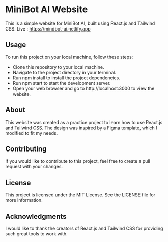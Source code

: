 # MiniBot AI Website
This is a simple website for MiniBot AI, built using React.js and Tailwind CSS.
Live : https://mindbot-ai.netlify.app

<h2>Usage</h2>
To run this project on your local machine, follow these steps:

<ul>
  <li>Clone this repository to your local machine.</li>
  <li>Navigate to the project directory in your terminal.</li>
  <li>Run npm install to install the project dependencies.</li>
  <li>Run npm start to start the development server.</li>
  <li>Open your web browser and go to http://localhost:3000 to view the website.</li>
</ul>
<h2>About</h2>
This website was created as a practice project to learn how to use React.js and Tailwind CSS. The design was inspired by a Figma template, which I modified to fit my needs.

<h2>Contributing</h2>
If you would like to contribute to this project, feel free to create a pull request with your changes.

<h2>License</h2>
This project is licensed under the MIT License. See the LICENSE file for more information.

<h2>Acknowledgments</h2>
I would like to thank the creators of React.js and Tailwind CSS for providing such great tools to work with.
